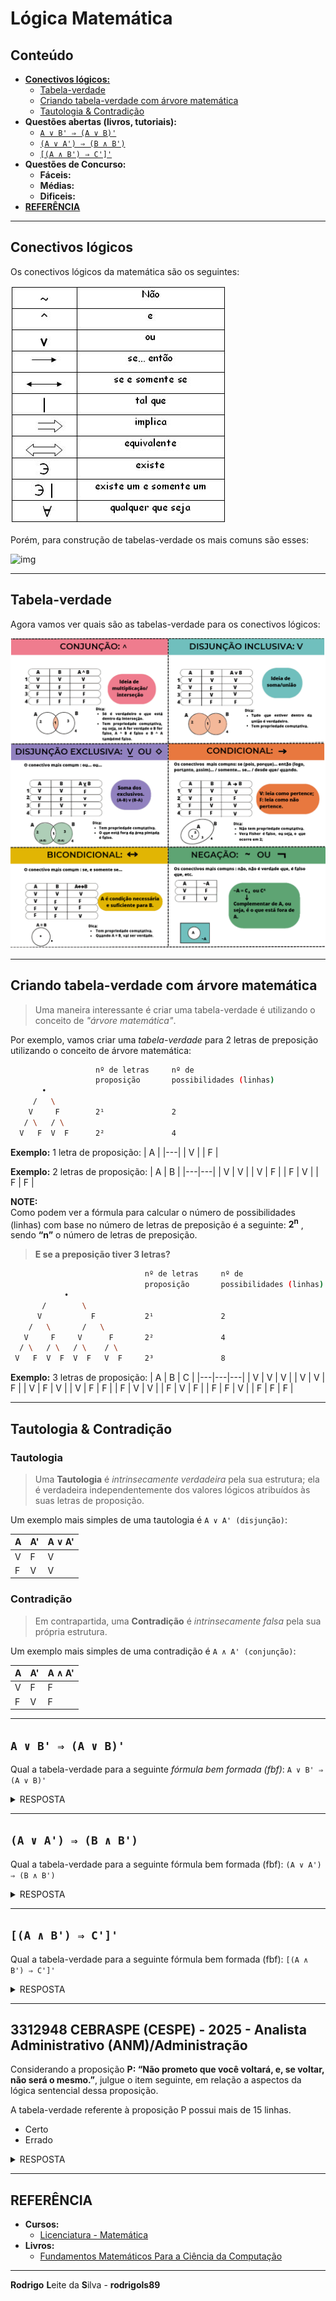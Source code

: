 # Lógica Matemática

## Conteúdo

 - [**Conectivos lógicos:**](#logical-connectives)
   - [Tabela-verdade](#truth-table)
   - [Criando tabela-verdade com árvore matemática](#creating-truth-tables-with-trees)
   - [Tautologia & Contradição](#tautology-and-contradiction)
 - **Questões abertas (livros, tutoriais):**
   - [`A ∨ B' ⇒ (A ∨ B)'`](#qal-01)
   - [`(A ∨ A') ⇒ (B ∧ B')`](#qal-02)
   - [`[(A ∧ B') ⇒ C']'`](#qal-03)
 - **Questões de Concurso:**
   - **Fáceis:**
   - **Médias:**
   - **Dificeis:**
 - [**REFERÊNCIA**](#ref)
<!---
[WHITESPACE RULES]
- Same topic = "10" Whitespace character.
- Different topic = "100" Whitespace character.
--->





































































































<!--- ( Conectivos lógicos ) --->

---

<div id="logical-connectives"></div>

## Conectivos lógicos

Os conectivos lógicos da matemática são os seguintes:

![img](images/conectivos-logicos-01.jpg)  

Porém, para construção de tabelas-verdade os mais comuns são esses:

![img](images/conectivos-lógicos-02.png)  










---

<div id="truth-table"></div>

## Tabela-verdade

Agora vamos ver quais são as tabelas-verdade para os conectivos lógicos:

![img](images/truth-table-01.png)  










---

<div id="creating-truth-tables-with-trees"></div>

## Criando tabela-verdade com árvore matemática

> Uma maneira interessante é criar uma tabela-verdade é utilizando o conceito de *"árvore matemática"*.

Por exemplo, vamos criar uma *tabela-verdade* para 2 letras de preposição utilizando o conceito de árvore matemática:

```bash
                   nº de letras     nº de
                   proposição       possibilidades (linhas)
       •          
     /   \        
    V     F        2¹               2
   / \   / \
  V   F  V  F      2²               4
```

**Exemplo:** 1 letra de proposição:
| A |
|---|
| V |
| F |

**Exemplo:** 2 letras de proposição:
| A | B |
|---|---|
| V | V |
| V | F |
| F | V |
| F | F |

**NOTE:**  
Como podem ver a fórmula para calcular o número de possibilidades (linhas) com base no número de letras de preposição é a seguinte: **2<sup>n</sup>** , sendo **“n”** o número de letras de preposição.

> **E se a preposição tiver 3 letras?**

```bash
                              nº de letras     nº de
                              proposição       possibilidades (linhas)
            •   
       /        \
      V           F           2¹               2
    /   \       /   \
   V     F     V      F       2²               4
  / \   / \   / \    / \
 V   F  V  F  V  F   V  F     2³               8
```

**Exemplo:** 3 letras de proposição:
| A | B | C |
|---|---|---|
| V | V | V |
| V | V | F |
| V | F | V |
| V | F | F |
| F | V | V |
| F | V | F |
| F | F | V |
| F | F | F |










---

<div id="tautology-and-contradiction"></div>

## Tautologia & Contradição

### Tautologia

> Uma **Tautologia** é *intrinsecamente verdadeira* pela sua estrutura; ela é verdadeira independentemente dos valores lógicos atribuídos às suas letras de proposição.

Um exemplo mais simples de uma tautologia é `A ∨ A' (disjunção)`:

| A | A' | A ∨ A' |
|---|----|--------|
| V | F  | V      |
| F | V  | V      |

### Contradição

> Em contrapartida, uma **Contradição** é *intrinsecamente falsa* pela sua própria estrutura.

Um exemplo mais simples de uma contradição é `A ∧ A' (conjunção)`:

| A | A' | A ∧ A' |
|---|----|--------|
| V | F  | F      |
| F | V  | F      |






































































































<!--- ( Questões abertas (livros, tutoriais)  ) --->

---

<div id="qal-01"></div>

## `A ∨ B' ⇒ (A ∨ B)'`

Qual a tabela-verdade para a seguinte *fórmula bem formada (fbf)*: `A ∨ B' ⇒ (A ∨ B)'`

<details>
<summary>RESPOSTA</summary>

<br/>

| A | B | B' | A ∨ B' | (A ∨ B) | (A ∨ B)' | A ∨ B' ⇒ (A ∨ B)' |
|:-:|:-:|:--:|:------:|:-------:|:--------:|:-----------------:|
| V | V | F  | V      | V       | F        | F                 |
| V | F | V  | V      | V       | F        | F                 |
| F | V | F  | F      | V       | F        | V                 |
| F | F | V  | V      | F       | V        | V                 |

</details>










---

<div id="qal-02"></div>

## `(A ∨ A') ⇒ (B ∧ B')`

Qual a tabela-verdade para a seguinte fórmula bem formada (fbf): `(A ∨ A') ⇒ (B ∧ B')`

<details>

<summary>RESPOSTA</summary>

<br/>

| A | B | A' | B' | A ∨ A' | B ∧ B' | (A ∨ A') ⇒ (B ∧ B') |
|:-:|:-:|:--:|:--:|:------:|:------:|:-------------------:|
| V | V |  F |  F |   V    |   F    |          F          |
| V | F |  F |  V |   V    |   F    |          F          |
| F | V |  V |  F |   V    |   F    |          F          |
| F | F |  V |  V |   V    |   F    |          F          |

</details>










---

<div id="qal-03"></div>

## `[(A ∧ B') ⇒ C']'`

Qual a tabela-verdade para a seguinte fórmula bem formada (fbf): `[(A ∧ B') ⇒ C']'`

<details>

<summary>RESPOSTA</summary>

<br/>

| A | B | C | B' | (A ∧ B') | C' | (A ∧ B') → C' | [(A ∧ B') ⇒ C']'  |
|:-:|:-:|:-:|:--:|:--------:|:--:|:-------------:|:-----------------:|
| V | V | V | F  | F        | F  | V             | F                 |
| V | V | F | F  | F        | V  | V             | F                 |
| V | F | V | V  | V        | F  | F             | V                 |
| V | F | F | V  | V        | V  | V             | F                 |
| F | V | V | F  | F        | F  | V             | F                 |
| F | V | F | F  | F        | V  | V             | F                 |
| F | F | V | V  | F        | F  | V             | F                 |
| F | F | F | V  | F        | V  | V             | F                 |

</details>






































































































<!--- ( Questões abertas (livros, tutoriais)  ) --->

---

<div id="qcf-01"></div>

## 3312948 CEBRASPE (CESPE) - 2025 - Analista Administrativo (ANM)/Administração

Considerando a proposição **P: “Não prometo que você voltará, e, se voltar, não será o mesmo.”**, julgue o item seguinte, em relação a aspectos da lógica sentencial dessa proposição.

A tabela-verdade referente à proposição P possui mais de 15 linhas.

 - Certo
 - Errado

<details>

<summary>RESPOSTA</summary>

<br/>

Primeiro vamos identificar quais (quantas) proposições simples tem a sentença:

 - (¬a) "Não prometo que você voltará";
 - (b) "e, se voltar";
 - (¬c) "não será o mesmo".

Logo, nós teremos a seguinte proposição composta:

```bash
¬a ∧ (b → ¬c)
```

> **NOTE:**  
> Porém, a questão que saber se "A tabela-verdade referente à proposição P possui mais de 15 linhas".

Sabendo que nós temos 3 proposições simples e a formula para calcular o número de linhas de uma tabela-verdade é dada por **2<sup>n</sup>**, sendo **“n”** o número de proposições simples, temos:

```bash
2³ = 8
```

Ou seja, a resposta correta seria **"Errado"**, pois nossa tabela-verdade não terá mais 15 linhas.

</details>




















































































<!--- ( REFERÊNCIA ) --->

---

<div id="ref"></div>

## REFERÊNCIA

 - **Cursos:**
   - [Licenciatura - Matemática](https://www.faculdadeunica.com.br/graduacao/ead/matematica-3080)
 - **Livros:**
   - [Fundamentos Matemáticos Para a Ciência da Computação](https://www.amazon.com.br/Fundamentos-Matem%C3%A1ticos-Para-Ci%C3%AAncia-Computa%C3%A7%C3%A3o/dp/8521614225)

---

**Rodrigo** **L**eite da **S**ilva - **rodrigols89**
